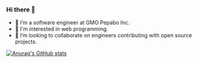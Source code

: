 ### Hi there 👋

- 🔭 I’m a software engineer at GMO Pepabo Inc.
- 🌱 I'm interested in web programming.
- 👯 I’m looking to collaborate on engineers contributing with open source projects.

[![Anurag's GitHub stats](https://github-readme-stats.vercel.app/api?username=kromiii)](https://github.com/anuraghazra/github-readme-stats)

<!--
**kromiii/kromiii** is a ✨ _special_ ✨ repository because its `README.md` (this file) appears on your GitHub profile.

Here are some ideas to get you started:

- 🔭 I’m currently working on ...
- 🌱 I’m currently learning ...
- 👯 I’m looking to collaborate on ...
- 🤔 I’m looking for help with ...
- 💬 Ask me about ...
- 📫 How to reach me: ...
- 😄 Pronouns: ...
- ⚡ Fun fact: ...
-->
